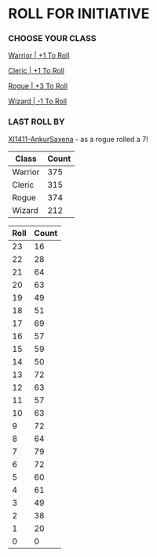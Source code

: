 # ROLL FOR INITIATIVE
### CHOOSE YOUR CLASS

[Warrior | +1 To Roll](https://github.com/benjaminsampica/benjaminsampica/issues/new?title=roll%7Cwarrior&body=Just+click+%27Submit+new+issue%27.)

[Cleric | +1 To Roll](https://github.com/benjaminsampica/benjaminsampica/issues/new?title=roll%7Ccleric&body=Just+click+%27Submit+new+issue%27.)

[Rogue | +3 To Roll](https://github.com/benjaminsampica/benjaminsampica/issues/new?title=roll%7Crogue&body=Just+click+%27Submit+new+issue%27.)

[Wizard | -1 To Roll](https://github.com/benjaminsampica/benjaminsampica/issues/new?title=roll%7Cwizard&body=Just+click+%27Submit+new+issue%27.)
### LAST ROLL BY
[XI1411-AnkurSaxena](https://www.github.com/XI1411-AnkurSaxena) - as a rogue rolled a 7!

|Class|Count|
|-|-|
|Warrior|375|
|Cleric|315|
|Rogue|374|
|Wizard|212|

|Roll|Count|
|-|-|
|23|16
|22|28
|21|64
|20|63
|19|49
|18|51
|17|69
|16|57
|15|59
|14|50
|13|72
|12|63
|11|57
|10|63
|9|72
|8|64
|7|79
|6|72
|5|60
|4|61
|3|49
|2|38
|1|20
|0|0
